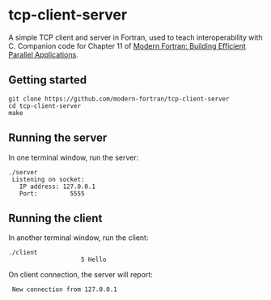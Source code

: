# tcp-client-server

A simple TCP client and server in Fortran, used to teach interoperability with C.
Companion code for Chapter 11 of [Modern Fortran: Building Efficient Parallel Applications](https://www.manning.com/books/modern-fortran?a_aid=modernfortran&a_bid=2dc4d442).

## Getting started

```
git clone https://github.com/modern-fortran/tcp-client-server
cd tcp-client-server
make
```

## Running the server

In one terminal window, run the server:

```
./server 
 Listening on socket:
   IP address: 127.0.0.1                                    
   Port:         5555
```

## Running the client

In another terminal window, run the client:

```
./client 
                    5 Hello 
```

On client connection, the server will report:

```
 New connection from 127.0.0.1
```
